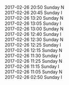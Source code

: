 2017-02-26 20:50 Sunday  N  
2017-02-26 20:45 Sunday  I  
2017-02-26 13:20 Sunday  N  
2017-02-26 13:05 Sunday  I  
2017-02-26 13:00 Sunday  N  
2017-02-26 12:40 Sunday  I  
2017-02-26 12:30 Sunday  N  
2017-02-26 12:25 Sunday  I  
2017-02-26 12:15 Sunday  N  
2017-02-26 11:30 Sunday  I  
2017-02-26 11:25 Sunday  N  
2017-02-26 11:15 Sunday  I  
2017-02-26 11:05 Sunday  N  
2017-02-26 02:50 Sunday  I  
